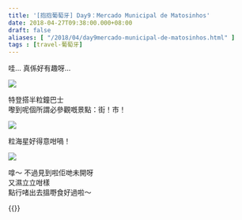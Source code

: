 ```yaml
---
title: '[抱抱葡萄牙] Day9：Mercado Municipal de Matosinhos'
date: 2018-04-27T09:38:00.000+08:00
draft: false
aliases: [ "/2018/04/day9mercado-municipal-de-matosinhos.html" ]
tags : [travel-葡萄牙]
---
```


哇... 真係好有趣呀...  

![](/images/portugal9c1.jpg)

特登搭半粒鐘巴士  
嚟到呢個所謂必參觀嘅景點：街！市！  

![](/images/portugal9c.jpg)

粒海星好得意咁喎！

![](/images/portugal9c2.jpg)

嗱～ 不過見到啦佢哋未開呀  
又濕立立咁樣  
點行啫出去搵嘢食好過啦～  
  

{{<portugal>}}  
